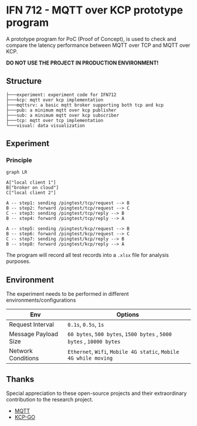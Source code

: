 # IFN 712 - MQTT over KCP prototype program

A prototype program for PoC (Proof of Concept), is used to check and compare the latency performance between MQTT over
TCP and MQTT over KCP.

**DO NOT USE THE PROJECT IN PRODUCTION ENVIRONMENT!**

## Structure

```
├───experiment: experiment code for IFN712 
├───kcp: mqtt over kcp implementation
├───mqttsrv: a basic mqtt broker supporting both tcp and kcp
├───pub: a minimum mqtt over kcp publisher
├───sub: a minimum mqtt over kcp subscriber 
├───tcp: mqtt over tcp implementation
└───visual: data visualization
```

## Experiment

### Principle

```mermaid
graph LR

A["local client 1"]
B["broker on cloud"]
C["local client 2"]

A -- step1: sending /pingtest/tcp/request --> B
B -- step2: forward /pingtest/tcp/request --> C
C -- step3: sending /pingtest/tcp/reply --> B
B -- step4: forward /pingtest/tcp/reply --> A

A -- step5: sending /pingtest/kcp/request --> B
B -- step6: forward /pingtest/kcp/request --> C
C -- step7: sending /pingtest/kcp/reply --> B
B -- step8: forward /pingtest/kcp/reply --> A
```

The program will record all test records into a `.xlsx` file for analysis purposes.

## Environment
The experiment needs to be performed in different environments/configurations

| Env                  | Options                                                              |
|----------------------|----------------------------------------------------------------------|
| Request Interval     | `0.1s`, `0.5s`, `1s`                                                 |
| Message Payload Size | `60 bytes`, `500 bytes`, `1500 bytes` , `5000 bytes` , `10000 bytes` |
| Network Conditions   | `Ethernet`, `Wifi`, `Mobile 4G static`, `Mobile 4G while moving`     |

## Thanks
Special appreciation to these open-source projects and their extraordinary contribution to the research project.

- [MQTT](https://github.com/jeffallen/mqtt)
- [KCP-GO](https://github.com/xtaci/kcp-go)
